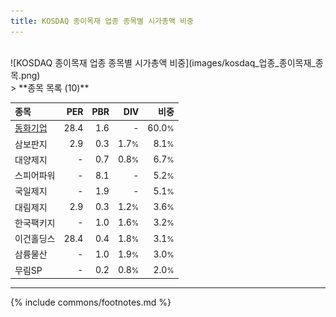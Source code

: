 ```yaml
---
title: KOSDAQ 종이목재 업종 종목별 시가총액 비중
---
```

<br>
![KOSDAQ 종이목재 업종 종목별 시가총액 비중](images/kosdaq_업종_종이목재_종목.png)
<br>
> **종목 목록 (10)**<a id="list"></a>

| **종목** | **PER** | **PBR** | **DIV** | **비중** |
| :------- | ------: | ------: | ------: | -------: |
| [동화기업](/025900/) | 28.4 | 1.6 | - | 60.0<small>%</small> |
| 삼보판지 | 2.9 | 0.3 | 1.7<small>%</small> | 8.1<small>%</small> |
| 대양제지 | - | 0.7 | 0.8<small>%</small> | 6.7<small>%</small> |
| 스피어파워 | - | 8.1 | - | 5.2<small>%</small> |
| 국일제지 | - | 1.9 | - | 5.1<small>%</small> |
| 대림제지 | 2.9 | 0.3 | 1.2<small>%</small> | 3.6<small>%</small> |
| 한국팩키지 | - | 1.0 | 1.6<small>%</small> | 3.2<small>%</small> |
| 이건홀딩스 | 28.4 | 0.4 | 1.8<small>%</small> | 3.1<small>%</small> |
| 삼륭물산 | - | 1.0 | 1.9<small>%</small> | 3.0<small>%</small> |
| 무림SP | - | 0.2 | 0.8<small>%</small> | 2.0<small>%</small> |

---
{% include commons/footnotes.md %}